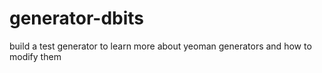 generator-dbits
==============

build a test generator to learn more about yeoman generators and how to modify them
